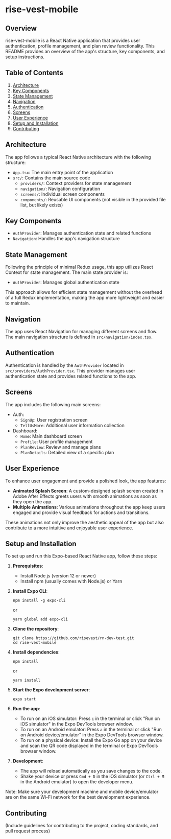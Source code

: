 # rise-vest-mobile

## Overview

rise-vest-mobile is a React Native application that provides user authentication, profile management, and plan review functionality. This README provides an overview of the app's structure, key components, and setup instructions.

## Table of Contents

1. [Architecture](#architecture)
2. [Key Components](#key-components)
3. [State Management](#state-management)
4. [Navigation](#navigation)
5. [Authentication](#authentication)
6. [Screens](#screens)
7. [User Experience](#user-experience)
8. [Setup and Installation](#setup-and-installation)
9. [Contributing](#contributing)

## Architecture

The app follows a typical React Native architecture with the following structure:

- `App.tsx`: The main entry point of the application
- `src/`: Contains the main source code
  - `providers/`: Context providers for state management
  - `navigation/`: Navigation configuration
  - `screens/`: Individual screen components
  - `components/`: Reusable UI components (not visible in the provided file list, but likely exists)

## Key Components

- `AuthProvider`: Manages authentication state and related functions
- `Navigation`: Handles the app's navigation structure

## State Management

Following the principle of minimal Redux usage, this app utilizes React Context for state management. The main state provider is:

- `AuthProvider`: Manages global authentication state

This approach allows for efficient state management without the overhead of a full Redux implementation, making the app more lightweight and easier to maintain.

## Navigation

The app uses React Navigation for managing different screens and flow. The main navigation structure is defined in `src/navigation/index.tsx`.

## Authentication

Authentication is handled by the `AuthProvider` located in `src/providers/AuthProvider.tsx`. This provider manages user authentication state and provides related functions to the app.

## Screens

The app includes the following main screens:

- Auth:
  - `SignUp`: User registration screen
  - `TellUsMore`: Additional user information collection
- Dashboard:
  - `Home`: Main dashboard screen
  - `Profile`: User profile management
  - `PlanReview`: Review and manage plans
  - `PlanDetails`: Detailed view of a specific plan

## User Experience

To enhance user engagement and provide a polished look, the app features:

- **Animated Splash Screen**: A custom-designed splash screen created in Adobe After Effects greets users with smooth animations as soon as they open the app.
- **Multiple Animations**: Various animations throughout the app keep users engaged and provide visual feedback for actions and transitions.

These animations not only improve the aesthetic appeal of the app but also contribute to a more intuitive and enjoyable user experience.

## Setup and Installation

To set up and run this Expo-based React Native app, follow these steps:

1. **Prerequisites**:
   - Install Node.js (version 12 or newer)
   - Install npm (usually comes with Node.js) or Yarn

2. **Install Expo CLI**:
   ```
   npm install -g expo-cli
   ```
   or
   ```
   yarn global add expo-cli
   ```

3. **Clone the repository**:
   ```
   git clone https://github.com/risevest/rn-dev-test.git
   cd rise-vest-mobile
   ```

4. **Install dependencies**:
   ```
   npm install
   ```
   or
   ```
   yarn install
   ```

5. **Start the Expo development server**:
   ```
   expo start
   ```

6. **Run the app**:
   - To run on an iOS simulator: Press `i` in the terminal or click "Run on iOS simulator" in the Expo DevTools browser window.
   - To run on an Android emulator: Press `a` in the terminal or click "Run on Android device/emulator" in the Expo DevTools browser window.
   - To run on a physical device: Install the Expo Go app on your device and scan the QR code displayed in the terminal or Expo DevTools browser window.

7. **Development**:
   - The app will reload automatically as you save changes to the code.
   - Shake your device or press `Cmd + D` in the iOS simulator (or `Ctrl + M` in the Android emulator) to open the developer menu.

Note: Make sure your development machine and mobile device/emulator are on the same Wi-Fi network for the best development experience.

## Contributing

(Include guidelines for contributing to the project, coding standards, and pull request process)
